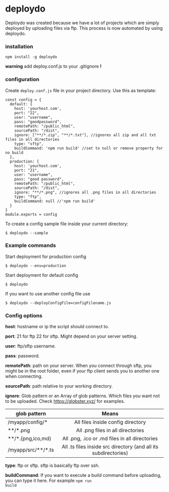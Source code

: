 # deploydo

Deploydo was created because we have a lot of projects which are simply deployed by uploading files via ftp. This process is now automated by using deploydo.

### installation 
<code>npm install -g deploydo</code>

**warning** add deploy.conf.js to your .gitignore **!**

### configuration
Create <code>deploy.conf.js</code> file in your project directory.
Use this as template:
```
const config = {
  default: {
    host: 'yourhost.com',
    port: "22",
    user: "username",
    pass: "goodpassword",
    remotePath: "/public_html",
    sourcePath: "/dist",
    ignore: ["**/*.zip", "**/*.txt"], //ignores all zip and all txt files in all directories
    type: "sftp",
    buildCommand: 'npm run build' //set to null or remove property for no build
  },
  production: {
    host: 'yourhost.com',
    port: "21",
    user: "username",
    pass: "good password",
    remotePath: "/public_html",
    sourcePath: "/dist",
    ignore: "**/*.png", //ignores all .png files in all directories
    type: "ftp",
    buildCommand: null //'npm run build'
  }
}
module.exports = config
```

To create a config sample file inside your current directory:
```shell
$ deploydo --sample
```


### Example commands
Start deployment for production config
```shell
$ deploydo --env=production
```


Start deployment for default config
```shell
$ deploydo
```


If you want to use another config file use
```shell
$ deploydo --deployConfigFile=configFilename.js
```

### Config options
**host**: hostname or ip the script should connect to.

**port**: 21 for ftp 22 for sftp. Might depend on your server setting.

**user**: ftp/sftp username.

**pass**: password.

**remotePath**: path on your server. When you connect through sftp, you might be in the root folder, even if your ftp client sends you to another one when connecting.

**sourcePath**: path relative to your working directory.

**ignore**: Glob pattern or an Array of glob patterns. Which files you want not to be uploaded. Check https://globster.xyz/ for examples.

| glob pattern  | Means   
| ------------- |:-------------:|
| /myapp/config/*     | All files inside config directory |
| \*\*/\*.png    | All .png files in all directories      | 
| \*\*/\*.{png,ico,md} | All .png, .ico or .md files in all directories      |
| /myapp/src/\*\*/\*.ts | All .ts files inside src directory (and all its subdirectories) |

**type**: ftp or sftp. sftp is basically ftp over ssh.

**buildCommand**: If you want to execute a build command before uploading, you can type it here. For example <code>npm run build</code>
